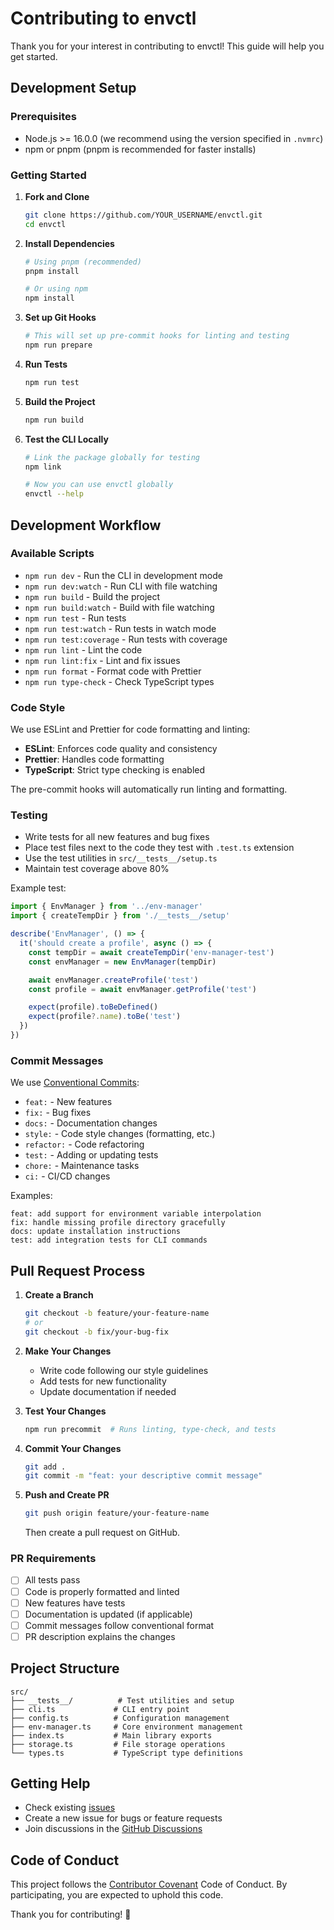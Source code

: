 # Contributing to envctl

Thank you for your interest in contributing to envctl! This guide will help you get started.

## Development Setup

### Prerequisites

- Node.js >= 16.0.0 (we recommend using the version specified in `.nvmrc`)
- npm or pnpm (pnpm is recommended for faster installs)

### Getting Started

1. **Fork and Clone**

   ```bash
   git clone https://github.com/YOUR_USERNAME/envctl.git
   cd envctl
   ```

2. **Install Dependencies**

   ```bash
   # Using pnpm (recommended)
   pnpm install

   # Or using npm
   npm install
   ```

3. **Set up Git Hooks**

   ```bash
   # This will set up pre-commit hooks for linting and testing
   npm run prepare
   ```

4. **Run Tests**

   ```bash
   npm run test
   ```

5. **Build the Project**

   ```bash
   npm run build
   ```

6. **Test the CLI Locally**

   ```bash
   # Link the package globally for testing
   npm link

   # Now you can use envctl globally
   envctl --help
   ```

## Development Workflow

### Available Scripts

- `npm run dev` - Run the CLI in development mode
- `npm run dev:watch` - Run CLI with file watching
- `npm run build` - Build the project
- `npm run build:watch` - Build with file watching
- `npm run test` - Run tests
- `npm run test:watch` - Run tests in watch mode
- `npm run test:coverage` - Run tests with coverage
- `npm run lint` - Lint the code
- `npm run lint:fix` - Lint and fix issues
- `npm run format` - Format code with Prettier
- `npm run type-check` - Check TypeScript types

### Code Style

We use ESLint and Prettier for code formatting and linting:

- **ESLint**: Enforces code quality and consistency
- **Prettier**: Handles code formatting
- **TypeScript**: Strict type checking is enabled

The pre-commit hooks will automatically run linting and formatting.

### Testing

- Write tests for all new features and bug fixes
- Place test files next to the code they test with `.test.ts` extension
- Use the test utilities in `src/__tests__/setup.ts`
- Maintain test coverage above 80%

Example test:

```typescript
import { EnvManager } from '../env-manager'
import { createTempDir } from './__tests__/setup'

describe('EnvManager', () => {
  it('should create a profile', async () => {
    const tempDir = await createTempDir('env-manager-test')
    const envManager = new EnvManager(tempDir)

    await envManager.createProfile('test')
    const profile = await envManager.getProfile('test')

    expect(profile).toBeDefined()
    expect(profile?.name).toBe('test')
  })
})
```

### Commit Messages

We use [Conventional Commits](https://www.conventionalcommits.org/):

- `feat:` - New features
- `fix:` - Bug fixes
- `docs:` - Documentation changes
- `style:` - Code style changes (formatting, etc.)
- `refactor:` - Code refactoring
- `test:` - Adding or updating tests
- `chore:` - Maintenance tasks
- `ci:` - CI/CD changes

Examples:

```
feat: add support for environment variable interpolation
fix: handle missing profile directory gracefully
docs: update installation instructions
test: add integration tests for CLI commands
```

## Pull Request Process

1. **Create a Branch**

   ```bash
   git checkout -b feature/your-feature-name
   # or
   git checkout -b fix/your-bug-fix
   ```

2. **Make Your Changes**
   - Write code following our style guidelines
   - Add tests for new functionality
   - Update documentation if needed

3. **Test Your Changes**

   ```bash
   npm run precommit  # Runs linting, type-check, and tests
   ```

4. **Commit Your Changes**

   ```bash
   git add .
   git commit -m "feat: your descriptive commit message"
   ```

5. **Push and Create PR**

   ```bash
   git push origin feature/your-feature-name
   ```

   Then create a pull request on GitHub.

### PR Requirements

- [ ] All tests pass
- [ ] Code is properly formatted and linted
- [ ] New features have tests
- [ ] Documentation is updated (if applicable)
- [ ] Commit messages follow conventional format
- [ ] PR description explains the changes

## Project Structure

```
src/
├── __tests__/          # Test utilities and setup
├── cli.ts             # CLI entry point
├── config.ts          # Configuration management
├── env-manager.ts     # Core environment management
├── index.ts           # Main library exports
├── storage.ts         # File storage operations
└── types.ts           # TypeScript type definitions
```

## Getting Help

- Check existing [issues](https://github.com/ASRagab/envctl/issues)
- Create a new issue for bugs or feature requests
- Join discussions in the [GitHub Discussions](https://github.com/ASRagab/envctl/discussions)

## Code of Conduct

This project follows the [Contributor Covenant](https://www.contributor-covenant.org/) Code of Conduct. By participating, you are expected to uphold this code.

Thank you for contributing! 🎉
